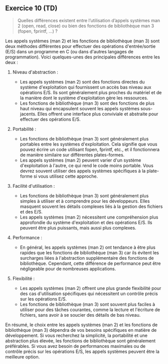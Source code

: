 ## __Exercice 10 (TD)__
> Quelles différences existent entre l’utilisation d’appels systèmes man 2 (open, read, close) ou bien des fonctions
de bibliothèque man 3 (fopen, fprintf, ...) ?

Les appels systèmes (man 2) et les fonctions de bibliothèque (man 3) sont deux méthodes différentes pour effectuer des opérations d'entrée/sortie (E/S) dans un programme en C (ou dans d'autres langages de programmation). Voici quelques-unes des principales différences entre les deux :

1. Niveau d'abstraction :
   - Les appels systèmes (man 2) sont des fonctions directes du système d'exploitation qui fournissent un accès bas niveau aux opérations E/S. Ils sont généralement plus proches du matériel et de la manière dont le système d'exploitation gère les ressources.
   - Les fonctions de bibliothèque (man 3) sont des fonctions de plus haut niveau qui encapsulent souvent les appels systèmes sous-jacents. Elles offrent une interface plus conviviale et abstraite pour effectuer des opérations E/S.

2. Portabilité :
   - Les fonctions de bibliothèque (man 3) sont généralement plus portables entre les systèmes d'exploitation. Cela signifie que vous pouvez écrire un code utilisant fopen, fprintf, etc., et il fonctionnera de manière similaire sur différentes plates-formes.
   - Les appels systèmes (man 2) peuvent varier d'un système d'exploitation à l'autre, ce qui rend le code moins portable. Vous devrez souvent utiliser des appels systèmes spécifiques à la plate-forme si vous utilisez cette approche.

3. Facilité d'utilisation :
   - Les fonctions de bibliothèque (man 3) sont généralement plus simples à utiliser et à comprendre pour les développeurs. Elles masquent souvent les détails complexes liés à la gestion des fichiers et des E/S.
   - Les appels systèmes (man 2) nécessitent une compréhension plus approfondie du système d'exploitation et des opérations E/S. Ils peuvent être plus puissants, mais aussi plus complexes.

4. Performance :
   - En général, les appels systèmes (man 2) ont tendance à être plus rapides que les fonctions de bibliothèque (man 3) car ils évitent les surcharges liées à l'abstraction supplémentaire des fonctions de bibliothèque. Cependant, cette différence de performance peut être négligeable pour de nombreuses applications.

5. Flexibilité :
   - Les appels systèmes (man 2) offrent une plus grande flexibilité pour des cas d'utilisation spécifiques qui nécessitent un contrôle précis sur les opérations E/S.
   - Les fonctions de bibliothèque (man 3) sont souvent plus faciles à utiliser pour des tâches courantes, comme la lecture et l'écriture de fichiers, sans avoir à se soucier des détails de bas niveau.

En résumé, le choix entre les appels systèmes (man 2) et les fonctions de bibliothèque (man 3) dépendra de vos besoins spécifiques en matière de développement. Si vous recherchez la simplicité, la portabilité et une abstraction plus élevée, les fonctions de bibliothèque sont généralement préférables. Si vous avez besoin de performances maximales ou de contrôle précis sur les opérations E/S, les appels systèmes peuvent être la meilleure option.
